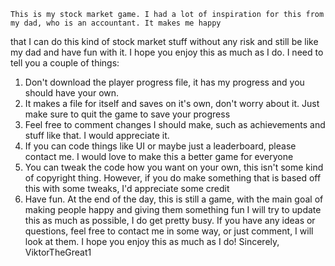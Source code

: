     This is my stock market game. I had a lot of inspiration for this from my dad, who is an accountant. It makes me happy 
  that I can do this kind of stock market stuff without any risk and still be like my dad and have fun with it. I hope you 
  enjoy this as much as I do. I need to tell you a couple of things:
  1. Don't download the player progress file, it has my progress and you should have your own.
  2. It makes a file for itself and saves on it's own, don't worry about it. Just make sure to quit the game to save your progress
  3. Feel free to comment changes I should make, such as achievements and stuff like that. I would appreciate it.
  4. If you can code things like UI or maybe just a leaderboard, please contact me. I would love to make this a better game for everyone
  5. You can tweak the code how you want on your own, this isn't some kind of copyright thing. However, if you do make something that is based off this with some tweaks, I'd appreciate some credit
  6. Have fun. At the end of the day, this is still a game, with the main goal of making people happy and giving them something fun
I will try to update this as much as possible, I do get pretty busy. If you have any ideas or questions, feel free to contact me in some way,
or just comment, I will look at them. I hope you enjoy this as much as I do!
Sincerely,
ViktorTheGreat1
